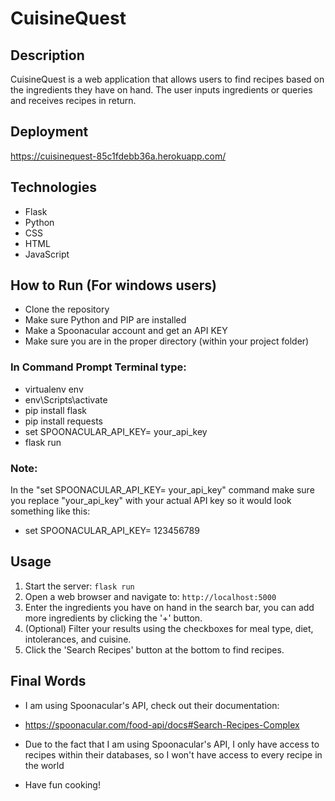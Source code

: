 # CuisineQuest

## Description
CuisineQuest is a web application that allows users to find recipes based on the ingredients they have on hand. The user inputs ingredients or queries and receives recipes in return.

## Deployment
https://cuisinequest-85c1fdebb36a.herokuapp.com/


## Technologies
* Flask
* Python
* CSS
* HTML
* JavaScript



## How to Run (For windows users)
* Clone the repository
* Make sure Python and PIP are installed
* Make a Spoonacular account and get an API KEY
* Make sure you are in the proper directory (within your project folder)
### In Command Prompt Terminal type:
* virtualenv env
* env\Scripts\activate
* pip install flask
* pip install requests
* set SPOONACULAR_API_KEY= your_api_key
* flask run

### Note:
In the "set SPOONACULAR_API_KEY= your_api_key" command make sure you replace "your_api_key" with your actual API key
so it would look something like this:
* set SPOONACULAR_API_KEY= 123456789


## Usage

1. Start the server: `flask run`
2. Open a web browser and navigate to: `http://localhost:5000`
3. Enter the ingredients you have on hand in the search bar, you can add more ingredients by clicking the '+' button.
4. (Optional) Filter your results using the checkboxes for meal type, diet, intolerances, and cuisine.
5. Click the 'Search Recipes' button at the bottom to find recipes.

## Final Words
* I am using Spoonacular's API, check out their documentation:
* https://spoonacular.com/food-api/docs#Search-Recipes-Complex

* Due to the fact that I am using Spoonacular's API, I only have access to recipes within their databases, so I won't have access to every recipe in the world

* Have fun cooking!




